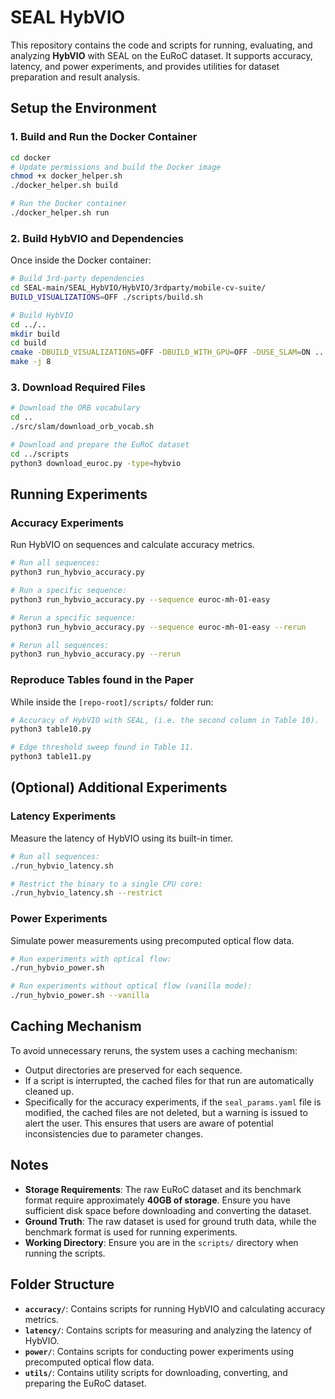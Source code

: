 # SEAL HybVIO

This repository contains the code and scripts for running, evaluating, and analyzing **HybVIO** with SEAL on the EuRoC dataset. It supports accuracy, latency, and power experiments, and provides utilities for dataset preparation and result analysis.

## Setup the Environment

### 1. Build and Run the Docker Container
```bash
cd docker
# Update permissions and build the Docker image
chmod +x docker_helper.sh
./docker_helper.sh build

# Run the Docker container
./docker_helper.sh run
```

### 2. Build HybVIO and Dependencies
Once inside the Docker container:

```bash
# Build 3rd-party dependencies
cd SEAL-main/SEAL_HybVIO/HybVIO/3rdparty/mobile-cv-suite/
BUILD_VISUALIZATIONS=OFF ./scripts/build.sh

# Build HybVIO
cd ../..
mkdir build
cd build
cmake -DBUILD_VISUALIZATIONS=OFF -DBUILD_WITH_GPU=OFF -DUSE_SLAM=ON ..
make -j 8
```

### 3. Download Required Files
```bash
# Download the ORB vocabulary
cd ..
./src/slam/download_orb_vocab.sh

# Download and prepare the EuRoC dataset
cd ../scripts
python3 download_euroc.py -type=hybvio
```

## Running Experiments

### Accuracy Experiments
Run HybVIO on sequences and calculate accuracy metrics.

```bash
# Run all sequences:
python3 run_hybvio_accuracy.py

# Run a specific sequence:
python3 run_hybvio_accuracy.py --sequence euroc-mh-01-easy

# Rerun a specific sequence:
python3 run_hybvio_accuracy.py --sequence euroc-mh-01-easy --rerun

# Rerun all sequences:
python3 run_hybvio_accuracy.py --rerun
```

### Reproduce Tables found in the Paper
While inside the `[repo-root]/scripts/` folder run:
```bash
# Accuracy of HybVIO with SEAL, (i.e. the second column in Table 10).
python3 table10.py

# Edge threshold sweep found in Table 11.
python3 table11.py
```

## (Optional) Additional Experiments

### Latency Experiments
Measure the latency of HybVIO using its built-in timer.

```bash
# Run all sequences:
./run_hybvio_latency.sh

# Restrict the binary to a single CPU core:
./run_hybvio_latency.sh --restrict
```

### Power Experiments
Simulate power measurements using precomputed optical flow data.

```bash
# Run experiments with optical flow:
./run_hybvio_power.sh

# Run experiments without optical flow (vanilla mode):
./run_hybvio_power.sh --vanilla
```

## Caching Mechanism

To avoid unnecessary reruns, the system uses a caching mechanism:
- Output directories are preserved for each sequence.
- If a script is interrupted, the cached files for that run are automatically cleaned up.
- Specifically for the accuracy experiments, if the `seal_params.yaml` file is modified, the cached files are not deleted, but a warning is issued to alert the user. This ensures that users are aware of potential inconsistencies due to parameter changes.

## Notes

- **Storage Requirements**: The raw EuRoC dataset and its benchmark format require approximately **40GB of storage**. Ensure you have sufficient disk space before downloading and converting the dataset.
- **Ground Truth**: The raw dataset is used for ground truth data, while the benchmark format is used for running experiments.
- **Working Directory**: Ensure you are in the `scripts/` directory when running the scripts.

## Folder Structure

- **`accuracy/`**: Contains scripts for running HybVIO and calculating accuracy metrics.
- **`latency/`**: Contains scripts for measuring and analyzing the latency of HybVIO.
- **`power/`**: Contains scripts for conducting power experiments using precomputed optical flow data.
- **`utils/`**: Contains utility scripts for downloading, converting, and preparing the EuRoC dataset.
